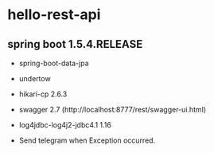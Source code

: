 # hello-rest-api

 

## spring boot 1.5.4.RELEASE
- spring-boot-data-jpa
- undertow
- hikari-cp 2.6.3
- swagger 2.7 (http://localhost:8777/rest/swagger-ui.html)
- log4jdbc-log4j2-jdbc4.1 1.16

- Send telegram when Exception occurred.
